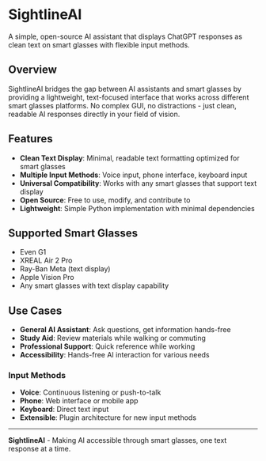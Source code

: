 # SightlineAI

A simple, open-source AI assistant that displays ChatGPT responses as clean text on smart glasses with flexible input methods.

## Overview

SightlineAI bridges the gap between AI assistants and smart glasses by providing a lightweight, text-focused interface that works across different smart glasses platforms. No complex GUI, no distractions - just clean, readable AI responses directly in your field of vision.

## Features

- **Clean Text Display**: Minimal, readable text formatting optimized for smart glasses
- **Multiple Input Methods**: Voice input, phone interface, keyboard input
- **Universal Compatibility**: Works with any smart glasses that support text display
- **Open Source**: Free to use, modify, and contribute to
- **Lightweight**: Simple Python implementation with minimal dependencies

## Supported Smart Glasses

- Even G1
- XREAL Air 2 Pro
- Ray-Ban Meta (text display)
- Apple Vision Pro
- Any smart glasses with text display capability

## Use Cases

- **General AI Assistant**: Ask questions, get information hands-free
- **Study Aid**: Review materials while walking or commuting
- **Professional Support**: Quick reference while working
- **Accessibility**: Hands-free AI interaction for various needs

### Input Methods
- **Voice**: Continuous listening or push-to-talk
- **Phone**: Web interface or mobile app
- **Keyboard**: Direct text input
- **Extensible**: Plugin architecture for new input methods

---

**SightlineAI** - Making AI accessible through smart glasses, one text response at a time.

